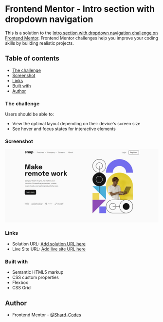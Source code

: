 # Frontend Mentor - Intro section with dropdown navigation

This is a solution to the [Intro section with dropdown navigation challenge on Frontend Mentor](https://www.frontendmentor.io/challenges/intro-section-with-dropdown-navigation-ryaPetHE5). Frontend Mentor challenges help you improve your coding skills by building realistic projects. 

## Table of contents

  - [The challenge](#the-challenge)
  - [Screenshot](#screenshot)
  - [Links](#links)
  - [Built with](#built-with)
  - [Author](#author)

### The challenge

Users should be able to:

- View the optimal layout depending on their device's screen size
- See hover and focus states for interactive elements

### Screenshot

![](/images/webpage.jpg)

### Links

- Solution URL: [Add solution URL here](https://www.frontendmentor.io/challenges/intro-section-with-dropdown-navigation-ryaPetHE5/hub/intro-section-with-dropdown-navigation-made-using-html-and-css-13iXsFgYJv)
- Live Site URL: [Add live site URL here](https://intro-section-new.netlify.app/)


### Built with

- Semantic HTML5 markup
- CSS custom properties
- Flexbox
- CSS Grid

## Author

- Frontend Mentor - [@Shard-Codes](https://www.frontendmentor.io/profile/Shard-Codes)